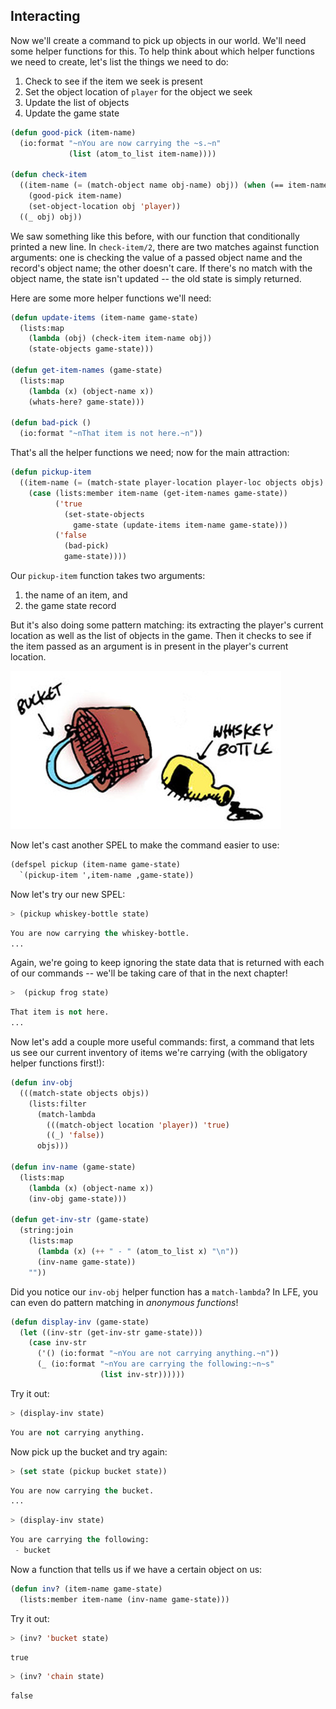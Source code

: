 ## Interacting

Now we'll create a command to pick up objects in our world. We'll need some helper functions for this. To help think about which helper functions we need to create, let's list the things we need to do:

1. Check to see if the item we seek is present
1. Set the object location of ``player`` for the object we seek
1. Update the list of objects
1. Update the game state


```lisp
(defun good-pick (item-name)
  (io:format "~nYou are now carrying the ~s.~n"
             (list (atom_to_list item-name))))

(defun check-item
  ((item-name (= (match-object name obj-name) obj)) (when (== item-name obj-name))
    (good-pick item-name)
    (set-object-location obj 'player))
  ((_ obj) obj))
```

We saw something like this before, with our function that conditionally printed a new line. In ``check-item/2``, there are two matches against function arguments: one is checking the value of a passed object name and the record's object name; the other doesn't care. If there's no match with the object name, the state isn't updated -- the old state is simply returned.

Here are some more helper functions we'll need:

```lisp
(defun update-items (item-name game-state)
  (lists:map
    (lambda (obj) (check-item item-name obj))
    (state-objects game-state)))

(defun get-item-names (game-state)
  (lists:map
    (lambda (x) (object-name x))
    (whats-here? game-state)))

(defun bad-pick ()
  (io:format "~nThat item is not here.~n"))
```

That's all the helper functions we need; now for the main attraction:

```lisp
(defun pickup-item
  ((item-name (= (match-state player-location player-loc objects objs) game-state))
    (case (lists:member item-name (get-item-names game-state))
          ('true
            (set-state-objects
              game-state (update-items item-name game-state)))
          ('false
            (bad-pick)
            game-state))))
```

Our ``pickup-item`` function takes two arguments:

1. the name of an item, and
1. the game state record

But it's also doing some pattern matching: its extracting the player's current location as well as the list of objects in the game. Then it checks to see if the item passed as an argument is in present in the player's current location.

![](../images/bucket_n_bottle.jpg)

Now let's cast another SPEL to make the command easier to use:

```lisp
(defspel pickup (item-name game-state)
  `(pickup-item ',item-name ,game-state))
```

Now let's try our new SPEL:

```lisp
> (pickup whiskey-bottle state)
```
```lisp
You are now carrying the whiskey-bottle.
...
```

Again, we're going to keep ignoring the state data that is returned with each of our commands -- we'll be taking care of that in the next chapter!

```lisp
>  (pickup frog state)
```
```lisp
That item is not here.
...
```

Now let's add a couple more useful commands: first, a command that lets us see our current inventory of items we're carrying (with the obligatory helper functions first!):

```lisp
(defun inv-obj
  (((match-state objects objs))
    (lists:filter
      (match-lambda
        (((match-object location 'player)) 'true)
        ((_) 'false))
      objs)))

(defun inv-name (game-state)
  (lists:map
    (lambda (x) (object-name x))
    (inv-obj game-state)))

(defun get-inv-str (game-state)
  (string:join
    (lists:map
      (lambda (x) (++ " - " (atom_to_list x) "\n"))
      (inv-name game-state))
    ""))
```

Did you notice our ``inv-obj`` helper function has a ``match-lambda``? In LFE, you can even do pattern matching in *anonymous functions*!

```lisp
(defun display-inv (game-state)
  (let ((inv-str (get-inv-str game-state)))
    (case inv-str
      ('() (io:format "~nYou are not carrying anything.~n"))
      (_ (io:format "~nYou are carrying the following:~n~s"
                    (list inv-str))))))
```

Try it out:

```lisp
> (display-inv state)
```
```lisp
You are not carrying anything.
```

Now pick up the bucket and try again:

```lisp
> (set state (pickup bucket state))
```
```lisp
You are now carrying the bucket.
...
```
```lisp
> (display-inv state)
```
```lisp
You are carrying the following:
 - bucket
```

Now a function that tells us if we have a certain object on us:

```lisp
(defun inv? (item-name game-state)
  (lists:member item-name (inv-name game-state)))
```

Try it out:

```lisp
> (inv? 'bucket state)
```
```lisp
true
```
```lisp
> (inv? 'chain state)
```
```lisp
false
```
